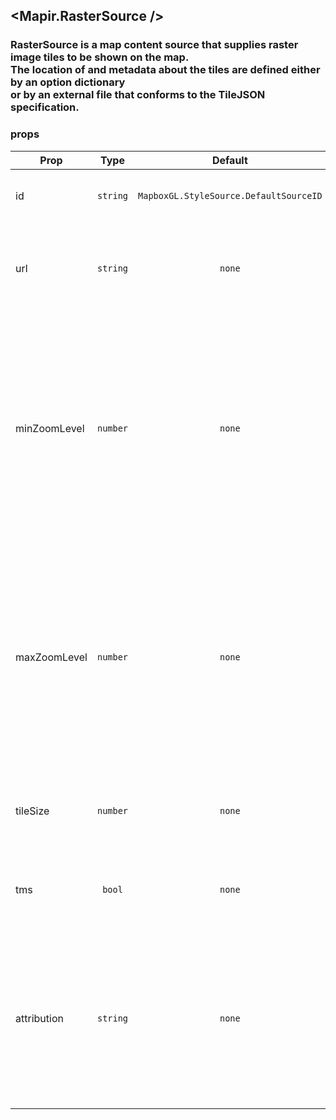 ## <Mapir.RasterSource />
### RasterSource is a map content source that supplies raster image tiles to be shown on the map.<br/>The location of and metadata about the tiles are defined either by an option dictionary<br/>or by an external file that conforms to the TileJSON specification.

### props
| Prop | Type | Default | Required | Description |
| ---- | :--: | :-----: | :------: | :----------: |
| id | `string` | `MapboxGL.StyleSource.DefaultSourceID` | `false` | A string that uniquely identifies the source. |
| url | `string` | `none` | `false` | A URL to a TileJSON configuration file describing the source’s contents and other metadata. |
| minZoomLevel | `number` | `none` | `false` | An unsigned integer that specifies the minimum zoom level at which to display tiles from the source.<br/>The value should be between 0 and 22, inclusive, and less than<br/>maxZoomLevel, if specified. The default value for this option is 0. |
| maxZoomLevel | `number` | `none` | `false` | An unsigned integer that specifies the maximum zoom level at which to display tiles from the source.<br/>The value should be between 0 and 22, inclusive, and less than<br/>minZoomLevel, if specified. The default value for this option is 22. |
| tileSize | `number` | `none` | `false` | Size of the map tiles.<br/>Mapbox urls default to 256, all others default to 512. |
| tms | `bool` | `none` | `false` | Influences the y direction of the tile coordinates. (tms inverts y axis) |
| attribution | `string` | `none` | `false` | An HTML or literal text string defining the buttons to be displayed in an action sheet when the<br/>source is part of a map view’s style and the map view’s attribution button is pressed. |


